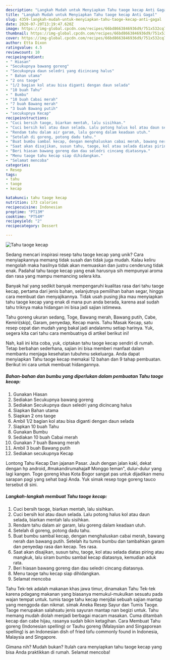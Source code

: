 ```yaml
---
description: "Langkah Mudah untuk Menyiapkan Tahu taoge kecap Anti Gagal"
title: "Langkah Mudah untuk Menyiapkan Tahu taoge kecap Anti Gagal"
slug: 4359-langkah-mudah-untuk-menyiapkan-tahu-taoge-kecap-anti-gagal
date: 2020-07-20T13:19:47.620Z
image: https://img-global.cpcdn.com/recipes/66bd8663846936d9/751x532cq70/tahu-taoge-kecap-foto-resep-utama.jpg
thumbnail: https://img-global.cpcdn.com/recipes/66bd8663846936d9/751x532cq70/tahu-taoge-kecap-foto-resep-utama.jpg
cover: https://img-global.cpcdn.com/recipes/66bd8663846936d9/751x532cq70/tahu-taoge-kecap-foto-resep-utama.jpg
author: Etta Dixon
ratingvalue: 4.5
reviewcount: 10
recipeingredient:
- " Hiasan"
- "Secukupnya bawang goreng"
- "Secukupnya daun seledri yang dicincang halus"
- " Bahan utama"
- "2 ons taoge"
- "1/2 bagian kol atau bisa diganti dengan daun selada"
- "10 buah Tahu"
- " Bumbu"
- "10 buah Cabai merah"
- "7 buah Bawang merah"
- "3 buah Bawang putih"
- "secukupnya Kecap"
recipeinstructions:
- "Cuci bersih taoge, biarkan mentah, lalu sisihkan."
- "Cuci bersih kol atau daun selada. Lalu potong halus kol atau daun selada, biarkan mentah lalu sisihkan."
- "Rendam tahu dalam air garam, lalu goreng dalam keadaan utuh."
- "Setelah di goreng, potong dadu tahu."
- "Buat bumbu sambal kecap, dengan menghaluskan cabai merah, bawang nerah dan bawang putih. Setelah itu tumis bumbu dan tambahkan garam dan penyedap rasa dan kecap. Tes rasa."
- "Saat akan disajikan, susun tahu, taoge, kol atau selada diatas piring atau mangkuk, lalu siram bumbu sambal kecap diatasnya, kemudian aduk rata."
- "Beri hiasan bawang goreng dan dau seledri cincang diatasnya."
- "Menu taoge tahu kecap siap dihidangkan."
- "Selamat mencoba"
categories:
- Resep
tags:
- tahu
- taoge
- kecap

katakunci: tahu taoge kecap 
nutrition: 173 calories
recipecuisine: Indonesian
preptime: "PT13M"
cooktime: "PT54M"
recipeyield: "2"
recipecategory: Dessert

---
```



![Tahu taoge kecap](https://img-global.cpcdn.com/recipes/66bd8663846936d9/751x532cq70/tahu-taoge-kecap-foto-resep-utama.jpg)

Sedang mencari inspirasi resep tahu taoge kecap yang unik? Cara menyiapkannya memang tidak susah dan tidak juga mudah. Kalau keliru mengolah maka hasilnya tidak akan memuaskan dan justru cenderung tidak enak. Padahal tahu taoge kecap yang enak harusnya sih mempunyai aroma dan rasa yang mampu memancing selera kita.

Banyak hal yang sedikit banyak mempengaruhi kualitas rasa dari tahu taoge kecap, pertama dari jenis bahan, selanjutnya pemilihan bahan segar, hingga cara membuat dan menyajikannya. Tidak usah pusing jika mau menyiapkan tahu taoge kecap yang enak di mana pun anda berada, karena asal sudah tahu triknya maka hidangan ini bisa jadi sajian istimewa.

Tahu goreng ukuran sedang, Toge, Bawang merah, Bawang putih, Cabe, Kemiri(skip), Garam, penyedap, Kecap manis. Tahu Masak Kecap, satu resep cepat dan mudah yang bakal jadi andalanmu setiap harinya. Yuk, segera kita cari tahu cara membuatnya di artikel berikut ini!


Nah, kali ini kita coba, yuk, ciptakan tahu taoge kecap sendiri di rumah. Tetap berbahan sederhana, sajian ini bisa memberi manfaat dalam membantu menjaga kesehatan tubuhmu sekeluarga. Anda dapat menyiapkan Tahu taoge kecap memakai 12 bahan dan 9 tahap pembuatan. Berikut ini cara untuk membuat hidangannya.

<!--inarticleads1-->

##### Bahan-bahan dan bumbu yang diperlukan dalam pembuatan Tahu taoge kecap:

1. Gunakan  Hiasan
1. Sediakan Secukupnya bawang goreng
1. Sediakan Secukupnya daun seledri yang dicincang halus
1. Siapkan  Bahan utama
1. Siapkan 2 ons taoge
1. Ambil 1/2 bagian kol atau bisa diganti dengan daun selada
1. Siapkan 10 buah Tahu
1. Gunakan  Bumbu
1. Sediakan 10 buah Cabai merah
1. Gunakan 7 buah Bawang merah
1. Ambil 3 buah Bawang putih
1. Sediakan secukupnya Kecap


Lontong Tahu Kecap Dan jajanan Pasar. Jauh dengan jalan kaki, dekat dengan hp android,.#makandirumahaja# Monggo teman&#34;, dulur-dulur yang lagi kangen. Toge goreng khas Kota Bogor sangat pas untuk dijadikan menu sarapan pagi yang sehat bagi Anda. Yuk simak resep toge goreng tauco tersebut di sini. 

<!--inarticleads2-->

##### Langkah-langkah membuat Tahu taoge kecap:

1. Cuci bersih taoge, biarkan mentah, lalu sisihkan.
1. Cuci bersih kol atau daun selada. Lalu potong halus kol atau daun selada, biarkan mentah lalu sisihkan.
1. Rendam tahu dalam air garam, lalu goreng dalam keadaan utuh.
1. Setelah di goreng, potong dadu tahu.
1. Buat bumbu sambal kecap, dengan menghaluskan cabai merah, bawang nerah dan bawang putih. Setelah itu tumis bumbu dan tambahkan garam dan penyedap rasa dan kecap. Tes rasa.
1. Saat akan disajikan, susun tahu, taoge, kol atau selada diatas piring atau mangkuk, lalu siram bumbu sambal kecap diatasnya, kemudian aduk rata.
1. Beri hiasan bawang goreng dan dau seledri cincang diatasnya.
1. Menu taoge tahu kecap siap dihidangkan.
1. Selamat mencoba


Tahu Tek-tek adalah makanan khas jawa timur, dinamakan Tahu Tek-tek karena pdagang makanan yang biasanya memukul-mukulkan sesuatu pada wajan tempat untuk. tumis taoge tahu kecap menjdai sebuah sajian mantap yang menggoda dan nikmat. simak Aneka Resep Sayur dan Tumis Taoge. Taoge merupakan salahsatu jenis sayuran mantap nan begizi untuk. Tahu memang mudah diolah menjadi berbagai macam masakan. Cuma ditambah kecap dan cabe hijau, rasanya sudah bikin ketagihan. Cara Membuat Tahu goreng (Indonesian spelling) or Tauhu goreng (Malaysian and Singaporean spelling) is an Indonesian dish of fried tofu commonly found in Indonesia, Malaysia and Singapore. 

Gimana nih? Mudah bukan? Itulah cara menyiapkan tahu taoge kecap yang bisa Anda praktikkan di rumah. Selamat mencoba!
